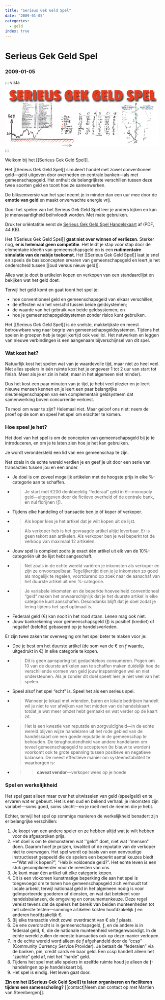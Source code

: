 ```yaml
---
title: "Serieus Gek Geld Spel"
date: "2009-01-05"
categories:
  - geld
index: true
---
```

# Serieus Gek Geld Spel
### 2009-01-05

::: vista
<img src="serieus-gek-geld-spel-vista.png"/>
:::

Welkom bij het [[Serieus Gek Geld Spel]].

Het [[Serieus Gek Geld Spel]] simuleert handel met zowel conventioneel geld—geld uitgeven door overheden en centrale banken—als met gemeenschapsgeld. Het onthult de belangrijkste verschillen tussen deze twee soorten geld en toont hoe ze samenwerken.

De bliksemversie van het spel neemt je in minder dan een uur mee door de **emotie van geld** en maakt onverwachte energie vrij.

<div class="warning" lang="nl">
Door het spelen van het Serieus Gek Geld Spel leer je anders kijken en kan je mensvaardigheid beïnvloedt worden. Met mate gebruiken.
</div>


Druk ter oriëntatitie eerst de [Serieus Gek Geld Spel Handelskaart](http://aardbron.nl/wp-content/uploads/2008/10/serieus-gek-geld-spel.pdf) af (PDF, 44 KB).

Het [[Serieus Gek Geld Spel]] **gaat niet over winnen of verliezen**. Sterker nog, **er is helemaal geen competitie**. Het leidt je stap voor stap door de elementaire ideeën van gemeenschapsgeld en is een **rudimentaire simulatie van de nabije toekomst**. Het [[Serieus Gek Geld Spel]] laat je snel en speels de basisconcepten ervaren van gemeenschapsgeld en leert je het onderscheid tussen [[oud versus nieuw geld]].

Alles wat je doet is artikelen kopen en verkopen van een standaardlijst en bekijken wat het geld doet.

Terwijl het geld komt en gaat toont het spel je:

- hoe conventioneel geld en gemeenschapsgeld van elkaar verschillen;
- de effecten van het verschil tussen beide geldsystemen;
- de waarde van het gebruik van beide geldsystemen; en
- hoe je gemeenschapsgeldsystemen zonder risico kunt gebruiken.

Het [[Serieus Gek Geld Spel]] is de snelste, makkelijkste en meest betrouwbare weg naar begrip van gemeenschapsgeldsystemen. Tijdens het spelen in groepen heb je tegelijkertijd ook veel lol. Het netwerken en leggen van nieuwe verbindingen is een aangenaam bijverschijnsel van dit spel.

### Wat kost het?

Natuurlijk kost het spelen wat van je waardevolle tijd, maar niet zo heel veel. Met alles spelers in één ruimte kost het je ongeveer 1 tot 2 uur van start tot finish. Meer als je er zin in hebt, maar in het algemeen niet minder).

Dus het kost een paar minuten van je tijd, je hebt veel plezier en je leert nieuwe mensen kennen en je leert een paar belangrijke sleuteleigenschappen van een complementair geldsysteem dat samenwerking boven concurrentie verkiest.

Te mooi om waar te zijn? Helemaal niet. Maar geloof ons niet: neem de proef op de som en speel het spel om erachter te komen.

### Hoe speel je het?

Het doel van het spel is om de concepten van gemeenschapsgeld bij je te introduceren, en om je te laten zien hoe je het kan gebruiken.

Je wordt verondersteld een lid van een gemeenschap te zijn.

Net zoals in de echte wereld verdien je en geef je uit door een serie van transacties tussen jou en een ander.

- Je doel is om zoveel mogelijk artikelen met de hoogste prijs in elke %-categorie aan te schaffen.
- > Je start met €200 denkbeeldig “federaal” geld in €—monopoly geld—uitgegeven door de fictieve overheid of de centrale bank, en nul florijnen (ƒ).
- Tijdens elke handeling of transactie ben je óf koper óf verkoper.
- > Als koper kies je het artikel dat je wilt kopen uit de lijst.
- > Als verkoper heb is het gevraagde artikel altijd leverbaar. Er is geen tekort aan artikelen. Als verkoper ben je wel beperkt tot de verkoop van maximaal 12 artikelen.
- Jouw spel is compleet zodra je exact één artikel uit elk van de 10%-categoriën uit de lijst hebt aangeschaft.
- > Net zoals in de echte wereld variëren je inkomsten als verkoper en zijn ze onvoorspelbaar. Tegelijkertijd dien je je inkomsten zo goed als mogelijk te regelen, voortdurend op zoek naar de aanschaf van het duurste artikel uit een %-categorie.
- > Je variabele inkomsten en de beperkte hoeveelheid conventioneel “geld” maken het onwaarschijnlijk dat je het duurste artikel in elke categorie kunt aanschafen. Desondanks blijft dat je doel zodat je lering tijdens het spel optimaal is.
- Federaal geld (€) kan nooit in het rood staan. Lenen mag ook niet.
- Jouw bankrekening voor gemeenschapsgeld (ƒ) is positief (krediet) of negatief (belofte) gebaseerd op je handelsverleden.

Er zijn twee zaken ter overweging om het spel beter te maken voor je:

- Doe je best om het duurste artikel (de som van de € en ƒ waarde, uitgedrukt in €) in elke categorie te kopen.
- > Dit is geen aansporing tot gedachteloos consumeren. Pogen om 10 van de duurste artikelen aan te schaffen maken duidelijk hoe de verschillende vormen van geld jouw inspanningen wel en niet ondersteunen. Als je zonder dit doel speelt leer je niet veel van het spelen.
- Speel alsof het spel “echt” is. Speel het als een serieus spel.
- > Wanneer je lokaal met vrienden, buren en lokale bedrijven handelt wil je niet te ver afwijken van het midden van de handelskaart totdat je wat meer omzet hebt gemaakt en wat verder op de kaart zit.
- > Het is een kwestie van reputatie en zorgvuldigheid—in de echte wereld blijven wijze handelaren uit het rode gebied van de handelskaart om een goede reputatie in de gemeenschap te behouden. De terughoudendheid van andere handelaren om teveel gemeenschapsgeld te accepteren (te blauw te worden) voorkomt ook te grote spanning tussen positieve en negatieve balansen. De meest effectieve manier om systeemstabiliteit te waarborgen is:
- > > **caveat vendor**—verkoper wees op je hoede

### Spel en werkelijkheid

Het spel gaat alleen maar over het uitwisselen van geld (speelgeld) en te ervaren wat er gebeurt. Het is een oud en bekend verhaal: je inkomsten zijn variabel—soms goed, soms slecht—en je roeit met de riemen die je hebt.

Echter, terwijl het spel op sommige manieren de werkelijkheid benadert zijn er belangrijke verschillen:

1. Je koopt van een andere speler en ze hebben altijd wat je wilt hebben voor de afgesproken prijs.
1. Het doel is om te demonsteren wat ''geld'' doet, niet wat ''mensen'' doen. Daarom hoef je prijzen, kwaliteit of de reputatie van de verkoper niet te overwegen. Het spel wordt op basis van een eenvoudige instructieset gespeeld die de spelers een beperkt aantal keuzes biedt—“Wat wil ik kopen?”, “Heb ik voldoende geld?”. Het echte leven is een stuk gecompliceerder voor de meesten van ons.
1. Je kunt maar één artikel uit elke categorie kopen.
1. Dit is een vlokomen kunstmatige beperking die aan het spel is toegevoegd om te tonen hoe gemeenschapsgeld zich verhoudt tot locale arbeid, terwijl nationaal geld in het algemeen nodig is voor geïmporteerde goederen of diensten, en wat dat betekent voor handelsbalansen, de omgeving en consumentenkeuze. Deze regel vereist tevens dat de spelers het bereik van beiden munteenheden tot het uiterste testen—sommige artikelen kosten hoofdzakelijk ƒ en anderen hoofdzakelijk €.
1. Bij elke transactie vindt zowel overdracht van € als ƒ plaats.
1. De ene overdracht is in gemeenschapsgeld, ƒ, en de andere is in federaal geld, €, die de nationale munteenheid vertegenwoordigt. In de echte wereld zullen de meeste transacties ook op deze manier verlopen.
1. In de echte wereld word alleen de ƒ afgehandeld door de “ccsp” (Community Currency Service Provider). Je betaalt de “federalen” via de banken, pin, credit cards en baar geld. Een ccsp handelt alleen het “zachte” geld af, niet het “harde” geld.
1. Tijdens het spel met alle spelers in ezelfde ruimte houd je alleen de ƒ-handelingen op je handelskaart bij.
1. Het spel is eindig. Het leven gaat door.

**Zin om het [[Serieus Gek Geld Spel]] te laten organiseren en faciliteren tijdens een samenscholing?** [[contact|Neem dan contact op met Martien van Steenbergen]].
